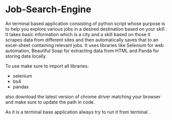 # Job-Search-Engine
An terminal based application consisting of python script whose purpose is to help you explore various jobs in a desired destination based on your skill . It takes basic information which is a city and a skill based on those it scrapes data from different sites and then automatically saves that to an excel-sheet containing relevant jobs.   It uses libraries like Selenium for web automation, Beautiful Soap for extracting data from HTML and Panda for storing data locally.

To use make sure to import all libraries:
- selenium
- bs4
- pandas

also download the latest version of chrome driver matching your browser and make sure to update the path in code.


As it is a terminal base application always try to run it from terminal .
